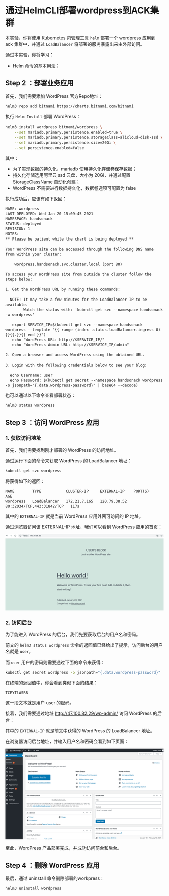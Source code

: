 # 通过HelmCLI部署wordpress到ACK集群


<!--more-->

本实验，你将使用 Kubernetes 包管理工具 `helm` 部署一个 wordpress 应用到 ack 集群中，并通过 `LoadBalancer` 将部署的服务暴露出来由外部访问。

通过本实验，你将学习：

- Helm 命令的基本用法；

## Step 2 ：部署业务应用

首先，我们需要添加 WordPress 官方Repo地址：

```bash
helm3 repo add bitnami https://charts.bitnami.com/bitnami
```

执行 `Helm Install` 部署 WordPress：

```bash
helm3 install wordpress bitnami/wordpress \
    --set mariadb.primary.persistence.enabled=true \
    --set mariadb.primary.persistence.storageClass=alicloud-disk-ssd \
    --set mariadb.primary.persistence.size=20Gi \
    --set persistence.enabled=false
```

其中：

- 为了实现数据的持久化，mariadb 使用持久化存储卷保存数据；
- 持久化存储选用阿里云 ssd 云盘，大小为 20Gi，并通过配置 StorageClassName 自动化创建；
- WordPress 不需要进行数据持久化，数据卷选项可配置为 false

执行成功后，应该有如下返回：

```console
NAME: wordpress
LAST DEPLOYED: Wed Jan 20 15:09:45 2021
NAMESPACE: handsonack
STATUS: deployed
REVISION: 1
NOTES:
** Please be patient while the chart is being deployed **

Your WordPress site can be accessed through the following DNS name from within your cluster:

    wordpress.handsonack.svc.cluster.local (port 80)

To access your WordPress site from outside the cluster follow the steps below:

1. Get the WordPress URL by running these commands:

  NOTE: It may take a few minutes for the LoadBalancer IP to be available.
        Watch the status with: 'kubectl get svc --namespace handsonack -w wordpress'

   export SERVICE_IP=$(kubectl get svc --namespace handsonack wordpress --template "{{ range (index .status.loadBalancer.ingress 0) }}{{.}}{{ end }}")
   echo "WordPress URL: http://$SERVICE_IP/"
   echo "WordPress Admin URL: http://$SERVICE_IP/admin"

2. Open a browser and access WordPress using the obtained URL.

3. Login with the following credentials below to see your blog:

  echo Username: user
  echo Password: $(kubectl get secret --namespace handsonack wordpress -o jsonpath="{.data.wordpress-password}" | base64 --decode)
```

也可以通过以下命令查看部署状态：

```bash
helm3 status wordpress
```

## Step 3 ：访问 WordPress 应用

### 1. 获取访问地址

首先，我们需要找到刚才部署的 WordPress 的访问地址。

通过运行下面的命令来获取 WordPress 的 LoadBalancer 地址：

```bash
kubectl get svc wordpress
```

将获得如下的返回：

```console
NAME        TYPE           CLUSTER-IP     EXTERNAL-IP    PORT(S)                      AGE
wordpress   LoadBalancer   172.21.7.165   120.79.38.52   80:32034/TCP,443:31842/TCP   117s
```

其中的 `EXTERNAL-IP` 就是当前 WordPress 应用外网可访问的 IP 地址。

通过浏览器访问该 EXTERNAL-IP 地址，我们可以看到 WordPress 应用的首页：

![ack-handsonlab-2-wordpress](/k8s/O1CN01GQeUrJ1rPNjbFqQbB_!!6000000005623-2-tps-2488-1186.png)

### 2. 访问后台

为了能进入 WordPress 的后台，我们先要获取后台的用户名和密码。

前文的 `helm3 status wordpress` 命令的返回值已经给出了提示，访问后台的用户名就是 `user`。

而 `user` 用户的密码则需要通过下面的命令来获得：

```bash
kubectl get secret wordpress -o jsonpath="{.data.wordpress-password}" | base64 --decode
```

在终端的返回值中，你会看到类似下面的结果：

```console
TCEYTlASR8
```

这一段文本就是用户 user 的密码。

接着，我们需要通过地址 http://47.100.82.29/wp-admin/ 访问 WordPress 的后台：

其中的 `EXTERNAL-IP` 就是前文中获得的 WordPress 的 LoadBalancer 地址。

在浏览器访问后台地址，并输入用户名和密码会看到如下页面：

![ack-handsonlab-2-wordpress-login](/k8s/O1CN01tfzWEO22AEPGviYUY_!!6000000007079-2-tps-2852-1628.png)

至此，WordPress 产品部署完成，并成功访问前台和后台。

## Step 4 ：删除 WordPress 应用

最后，通过 uninstall 命令删除部署的workpress：

```bash
helm3 uninstall wordpress
```
